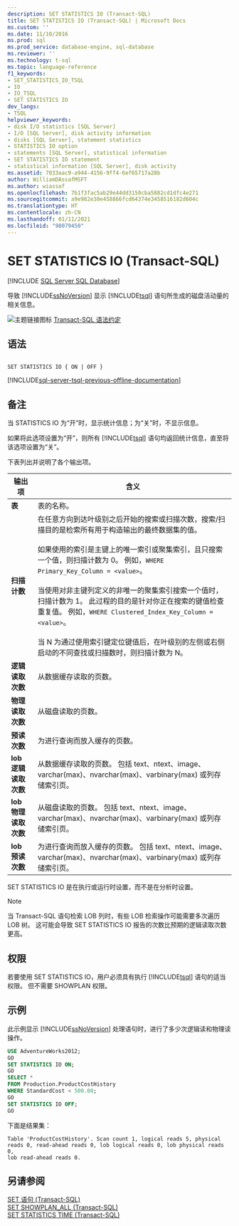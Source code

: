 ```yaml
---
description: SET STATISTICS IO (Transact-SQL)
title: SET STATISTICS IO (Transact-SQL) | Microsoft Docs
ms.custom: ''
ms.date: 11/10/2016
ms.prod: sql
ms.prod_service: database-engine, sql-database
ms.reviewer: ''
ms.technology: t-sql
ms.topic: language-reference
f1_keywords:
- SET_STATISTICS_IO_TSQL
- IO
- IO_TSQL
- SET STATISTICS IO
dev_langs:
- TSQL
helpviewer_keywords:
- disk I/O statistics [SQL Server]
- I/O [SQL Server], disk activity information
- disks [SQL Server], statement statistics
- STATISTICS IO option
- statements [SQL Server], statistical information
- SET STATISTICS IO statement
- statistical information [SQL Server], disk activity
ms.assetid: 7033aac9-a944-4156-9ff4-6ef65717a28b
author: WilliamDAssafMSFT
ms.author: wiassaf
ms.openlocfilehash: 7b1f3fac5ab29e44dd3150cba5882cd1dfc4e271
ms.sourcegitcommit: a9e982e30e458866fcd64374e3458516182d604c
ms.translationtype: HT
ms.contentlocale: zh-CN
ms.lasthandoff: 01/11/2021
ms.locfileid: "98079450"
---
```

# <a name="set-statistics-io-transact-sql"></a>SET STATISTICS IO (Transact-SQL)
[!INCLUDE [SQL Server SQL Database](../../includes/applies-to-version/sql-asdb.md)]

  导致 [!INCLUDE[ssNoVersion](../../includes/ssnoversion-md.md)] 显示 [!INCLUDE[tsql](../../includes/tsql-md.md)] 语句所生成的磁盘活动量的相关信息。  
  
 ![主题链接图标](../../database-engine/configure-windows/media/topic-link.gif "“主题链接”图标") [Transact-SQL 语法约定](../../t-sql/language-elements/transact-sql-syntax-conventions-transact-sql.md)  
  
## <a name="syntax"></a>语法  
  
```syntaxsql
  
SET STATISTICS IO { ON | OFF }  
```  
  
[!INCLUDE[sql-server-tsql-previous-offline-documentation](../../includes/sql-server-tsql-previous-offline-documentation.md)]

## <a name="remarks"></a>备注
 当 STATISTICS IO 为“开”时，显示统计信息；为“关”时，不显示信息。   
  
 如果将此选项设置为“开”，则所有 [!INCLUDE[tsql](../../includes/tsql-md.md)] 语句均返回统计信息，直至将该选项设置为“关”。  
  
 下表列出并说明了各个输出项。  
  
|输出项|含义|  
|-----------------|-------------|  
|**表**|表的名称。|  
|**扫描计数**|在任意方向到达叶级别之后开始的搜索或扫描次数，搜索/扫描目的是检索所有用于构造输出的最终数据集的值。<br /><br /> 如果使用的索引是主键上的唯一索引或聚集索引，且只搜索一个值，则扫描计数为 0。 例如，`WHERE Primary_Key_Column = <value>`。<br /><br /> 当使用对非主键列定义的非唯一的聚集索引搜索一个值时，扫描计数为 1。 此过程的目的是针对你正在搜索的键值检查重复值。 例如，`WHERE Clustered_Index_Key_Column = <value>`。<br /><br /> 当 N 为通过使用索引键定位键值后，在叶级别的左侧或右侧启动的不同查找或扫描数时，则扫描计数为 N。|  
|**逻辑读取次数**|从数据缓存读取的页数。|  
|**物理读取次数**|从磁盘读取的页数。|  
|**预读次数**|为进行查询而放入缓存的页数。|  
|**lob 逻辑读取次数**|从数据缓存读取的页数。 包括 text、ntext、image、varchar(max)、nvarchar(max)、varbinary(max) 或列存储索引页。|  
|**lob 物理读取次数**|从磁盘读取的页数。 包括 text、ntext、image、varchar(max)、nvarchar(max)、varbinary(max) 或列存储索引页。|  
|**lob 预读次数**|为进行查询而放入缓存的页数。 包括 text、ntext、image、varchar(max)、nvarchar(max)、varbinary(max) 或列存储索引页。|

 SET STATISTICS IO 是在执行或运行时设置，而不是在分析时设置。

> [!NOTE]  
> 当 Transact-SQL 语句检索 LOB 列时，有些 LOB 检索操作可能需要多次遍历 LOB 树。 这可能会导致 SET STATISTICS IO 报告的次数比预期的逻辑读取次数更高。

## <a name="permissions"></a>权限  
 若要使用 SET STATISTICS IO，用户必须具有执行 [!INCLUDE[tsql](../../includes/tsql-md.md)] 语句的适当权限。 但不需要 SHOWPLAN 权限。  
  
## <a name="examples"></a>示例  
 此示例显示 [!INCLUDE[ssNoVersion](../../includes/ssnoversion-md.md)] 处理语句时，进行了多少次逻辑读和物理读操作。  
  
```sql
USE AdventureWorks2012;  
GO         
SET STATISTICS IO ON;  
GO  
SELECT *   
FROM Production.ProductCostHistory  
WHERE StandardCost < 500.00;  
GO  
SET STATISTICS IO OFF;  
GO  
```  
  
 下面是结果集：  
  
```  
Table 'ProductCostHistory'. Scan count 1, logical reads 5, physical   
reads 0, read-ahead reads 0, lob logical reads 0, lob physical reads 0,   
lob read-ahead reads 0.  
```  
  
## <a name="see-also"></a>另请参阅  
 [SET 语句 (Transact-SQL)](../../t-sql/statements/set-statements-transact-sql.md)   
 [SET SHOWPLAN_ALL (Transact-SQL)](../../t-sql/statements/set-showplan-all-transact-sql.md)   
 [SET STATISTICS TIME (Transact-SQL)](../../t-sql/statements/set-statistics-time-transact-sql.md)  
  
  
